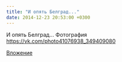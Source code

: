```yaml
---
title: "И опять Белград..."
date: 2014-12-23 20:53:00 +0300
---
```


И опять Белград...
Фотография
https://vk.com/photo41076938_349409080

[Вложение](https://vk.com/photo41076938_349409080)
